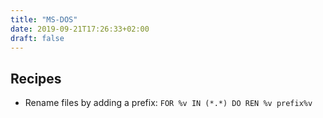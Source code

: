 ```yaml
---
title: "MS-DOS"
date: 2019-09-21T17:26:33+02:00
draft: false
---
```


## Recipes

- Rename files by adding a prefix: `FOR %v IN (*.*) DO REN %v prefix%v`

